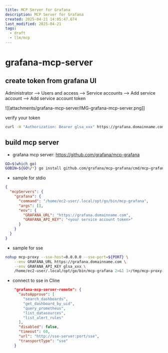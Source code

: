 ```yaml
---
title: MCP Server for Grafana
description: MCP Server for Grafana
created: 2025-04-21 14:05:47.674
last_modified: 2025-04-21
tags:
  - draft
  - llm/mcp
---
```


# grafana-mcp-server

## create token from grafana UI

Administrator --> Users and access --> Service accounts --> Add service account --> Add service account token

![[attachments/grafana-mcp-server/IMG-grafana-mcp-server.png]]

verify your token
```sh
curl -H "Authorization: Bearer glsa_xxx" https://grafana.domainname.com/api/dashboards/home
```

## build mcp server
- grafana mcp server: https://github.com/grafana/mcp-grafana
```sh
GO=$(which go)
GOBIN=${GO%/*} go install github.com/grafana/mcp-grafana/cmd/mcp-grafana@latest

```

- sample for stdio
```json
{
  "mcpServers": {
    "grafana": {
      "command": "/home/ec2-user/.local/opt/go/bin/mcp-grafana",
      "args": [],
      "env": {
        "GRAFANA_URL": "https://grafana.domainname.com",
        "GRAFANA_API_KEY": "<your service account token>"
      }
    }
  }
}
```

- sample for sse
```sh
nohup mcp-proxy --sse-host=0.0.0.0 --sse-port=${PORT} \
    --env GRAFANA_URL https://grafana.domainname.com \
    --env GRAFANA_API_KEY glsa_xxx \
    /home/ec2-user/.local/opt/go/bin/mcp-grafana 2>&1 1>/tmp/mcp-proxy-${PORT}.log &

```
- connect to sse in Cline
```json
    "grafana-mcp-server-remote": {
      "autoApprove": [
        "search_dashboards",
        "get_dashboard_by_uid",
        "query_prometheus",
        "list_datasources",
        "list_alert_rules"
      ],
      "disabled": false,
      "timeout": 60,
      "url": "http://sse-server:port/sse",
      "transportType": "sse"
    }

```



